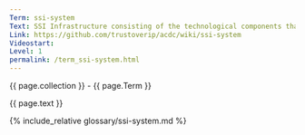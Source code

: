```yaml
---
Term: ssi-system
Text: SSI Infrastructure consisting of the technological components that are deployed all over the world
Link: https://github.com/trustoverip/acdc/wiki/ssi-system
Videostart: 
Level: 1
permalink: /term_ssi-system.html
---
```


{{ page.collection }} - {{ page.Term }}

   {{ page.text }}

{% include_relative glossary/ssi-system.md %}
